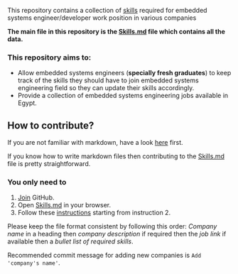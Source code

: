 This repository contains a collection of [skills](https://github.com/eng-mg/Embedded-systems-engineer-skills/blob/master/Skills.md) required for embedded systems engineer/developer work position in various companies

**The main file in this repository is the [Skills.md](https://github.com/eng-mg/Embedded-systems-engineer-skills/blob/master/Skills.md) file which contains all the data.**


### This repository aims to: ###

- Allow embedded systems engineers (**specially fresh graduates**) to keep track of the skills they should have to join embedded systems engineering field so they can update their skills accordingly.
- Provide a collection of embedded systems engineering jobs available in Egypt.

## How to contribute? ##

If you are not familiar with markdown, have a look [here](https://guides.github.com/features/mastering-markdown/) first. 

If you know how to write markdown files then contributing to the [Skills.md](https://github.com/eng-mg/Embedded-systems-engineer-skills/blob/master/Skills.md) file is pretty straightforward.

### You only need to ###
1. [Join](https://github.com/join) GitHub.
2. Open [Skills.md](https://github.com/eng-mg/Embedded-systems-engineer-skills/blob/master/Skills.md) in your browser.
3. Follow these [instructions](https://help.github.com/articles/editing-files-in-another-user-s-repository/) starting from instruction 2.

Please keep the file format consistent by following this order: *Company name* in a heading then *company description* if required then the *job link* if available then a *bullet list of required skills*.

Recommended commit message for adding new companies is `Add 'company's name'`.
